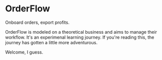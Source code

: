 # OrderFlow
Onboard orders, export profits.

OrderFlow is modeled on a theoretical business and aims to manage their workflow. It's an experimenal learning journey. If you're reading this, the journey has gotten a little more adventurous.

Welcome, I guess.
